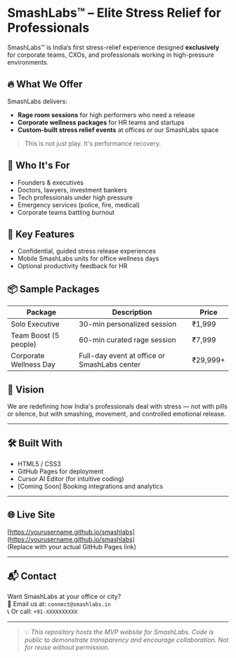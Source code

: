 # SmashLabs™ – Elite Stress Relief for Professionals

SmashLabs™ is India’s first stress-relief experience designed **exclusively** for corporate teams, CXOs, and professionals working in high-pressure environments.

## 🔥 What We Offer

SmashLabs delivers:
- **Rage room sessions** for high performers who need a release
- **Corporate wellness packages** for HR teams and startups
- **Custom-built stress relief events** at offices or our SmashLabs space

> This is not just play. It's performance recovery.

## 👥 Who It's For

- Founders & executives
- Doctors, lawyers, investment bankers
- Tech professionals under high pressure
- Emergency services (police, fire, medical)
- Corporate teams battling burnout

## 💼 Key Features

- Confidential, guided stress release experiences
- Mobile SmashLabs units for office wellness days
- Optional productivity feedback for HR

## 📦 Sample Packages

| Package | Description | Price |
|--------|-------------|-------|
| Solo Executive | 30-min personalized session | ₹1,999 |
| Team Boost (5 people) | 60-min curated rage session | ₹7,999 |
| Corporate Wellness Day | Full-day event at office or SmashLabs center | ₹29,999+ |

## 🚀 Vision

We are redefining how India's professionals deal with stress — not with pills or silence, but with smashing, movement, and controlled emotional release.

---

## 🛠️ Built With

- HTML5 / CSS3
- GitHub Pages for deployment
- Cursor AI Editor (for intuitive coding)
- [Coming Soon] Booking integrations and analytics

---

## 🌐 Live Site

[https://yourusername.github.io/smashlabs](https://yourusername.github.io/smashlabs)  
(Replace with your actual GitHub Pages link)

---

## 📬 Contact

Want SmashLabs at your office or city?  
📧 Email us at: `connect@smashlabs.in`  
📞 Or call: `+91-XXXXXXXXXX`

---

> 💡 *This repository hosts the MVP website for SmashLabs. Code is public to demonstrate transparency and encourage collaboration. Not for reuse without permission.*

